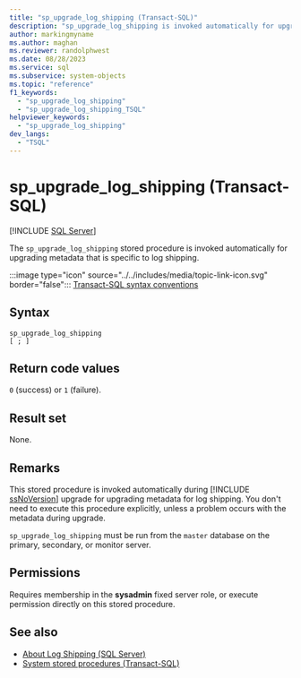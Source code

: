 ```yaml
---
title: "sp_upgrade_log_shipping (Transact-SQL)"
description: "sp_upgrade_log_shipping is invoked automatically for upgrading metadata that is specific to log shipping."
author: markingmyname
ms.author: maghan
ms.reviewer: randolphwest
ms.date: 08/28/2023
ms.service: sql
ms.subservice: system-objects
ms.topic: "reference"
f1_keywords:
  - "sp_upgrade_log_shipping"
  - "sp_upgrade_log_shipping_TSQL"
helpviewer_keywords:
  - "sp_upgrade_log_shipping"
dev_langs:
  - "TSQL"
---
```

# sp_upgrade_log_shipping (Transact-SQL)

[!INCLUDE [SQL Server](../../includes/applies-to-version/sqlserver.md)]

The `sp_upgrade_log_shipping` stored procedure is invoked automatically for upgrading metadata that is specific to log shipping.

:::image type="icon" source="../../includes/media/topic-link-icon.svg" border="false"::: [Transact-SQL syntax conventions](../../t-sql/language-elements/transact-sql-syntax-conventions-transact-sql.md)

## Syntax

```syntaxsql
sp_upgrade_log_shipping
[ ; ]
```

## Return code values

`0` (success) or `1` (failure).

## Result set

None.

## Remarks

This stored procedure is invoked automatically during [!INCLUDE [ssNoVersion](../../includes/ssnoversion-md.md)] upgrade for upgrading metadata for log shipping. You don't need to execute this procedure explicitly, unless a problem occurs with the metadata during upgrade.

`sp_upgrade_log_shipping` must be run from the `master` database on the primary, secondary, or monitor server.

## Permissions

Requires membership in the **sysadmin** fixed server role, or execute permission directly on this stored procedure.

## See also

- [About Log Shipping (SQL Server)](../../database-engine/log-shipping/about-log-shipping-sql-server.md)
- [System stored procedures (Transact-SQL)](system-stored-procedures-transact-sql.md)
